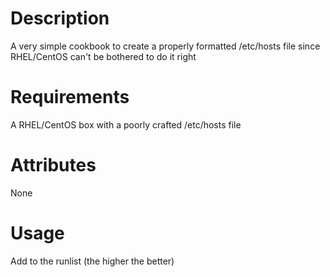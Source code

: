 Description
===========
A very simple cookbook to create a properly formatted /etc/hosts file since RHEL/CentOS can't be bothered to do it right

Requirements
============
A RHEL/CentOS box with a poorly crafted /etc/hosts file

Attributes
==========

None

Usage
=====
Add to the runlist (the higher the better)

